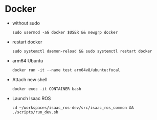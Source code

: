 # Docker

- without sudo
    ```
    sudo usermod -aG docker $USER && newgrp docker
    ```
- restart docker
    ```
    sudo systemctl daemon-reload && sudo systemctl restart docker
    ```

- arm64 Ubuntu
    ```
    docker run -it --name test arm64v8/ubuntu:focal
    ```

- Attach new shell
    ```
    docker exec -it CONTAINER bash
    ```
- Launch Isaac ROS
    ```
    cd ~/workspaces/isaac_ros-dev/src/isaac_ros_common && ./scripts/run_dev.sh
    ```
